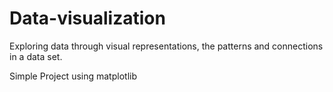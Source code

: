 # Data-visualization
Exploring data through visual representations, the patterns and connections in a data set.

Simple Project using matplotlib
